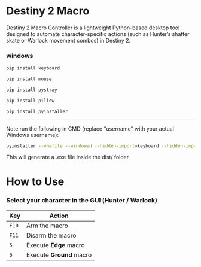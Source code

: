 # Destiny 2 Macro
Destiny 2 Macro Controller is a lightweight Python-based desktop tool designed to automate character-specific actions (such as Hunter’s shatter skate or Warlock movement combos) in Destiny 2.

### windows
```bash
pip install keyboard
```

```bash
pip install mouse
```

```bash
pip install pystray
```

```bash
pip install pillow
```

```bash
pip install pyinstaller
```

---

Note run the following in CMD (replace "username" with your actual Windows username):
```bash
pyinstaller --onefile --windowed --hidden-import=keyboard --hidden-import=mouse --hidden-import=pystray --hidden-import=PIL --hidden-import=PIL.Image --hidden-import=PIL.ImageDraw "C:\Users\username\Desktop\macro_app.py"
```

This will generate a .exe file inside the dist/ folder.

# How to Use

### Select your character in the GUI (Hunter / Warlock)
| Key       | Action                     |
|-----------|----------------------------|
| `F10`     | Arm the macro              |
| `F11`     | Disarm the macro           |
| `5`       | Execute **Edge** macro     |
| `6`       | Execute **Ground** macro   |


